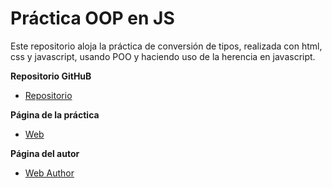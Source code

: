 # Práctica OOP en JS

Este repositorio aloja la práctica de conversión de tipos, realizada con html, css y javascript, usando POO y haciendo uso de la herencia en javascript.


**Repositorio GitHuB**

* [Repositorio]()

**Página de la práctica**

* [Web]()

**Página del autor**

* [Web Author]()

